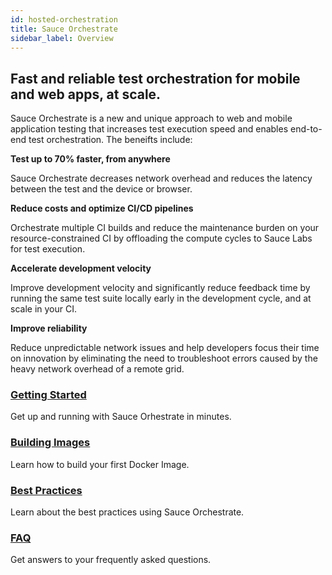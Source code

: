 ```yaml
---
id: hosted-orchestration
title: Sauce Orchestrate
sidebar_label: Overview
---
```


## Fast and reliable test orchestration for mobile and web apps, at scale.

Sauce Orchestrate is a new and unique approach to web and mobile application testing that increases test execution speed and enables end-to-end test orchestration. The beneifts include:

<b>Test up to 70% faster, from anywhere</b>

Sauce Orchestrate decreases network overhead and reduces the latency between the test and the device or browser.

<b>Reduce costs and optimize CI/CD pipelines</b>

Orchestrate multiple CI builds and reduce the maintenance burden on your resource-constrained CI by offloading the compute cycles to Sauce Labs for test execution.

<b>Accelerate development velocity</b>

Improve development velocity and significantly reduce feedback time by running the same test suite locally early in the development cycle, and at scale in your CI.

<b>Improve reliability</b>

Reduce unpredictable network issues and help developers focus their time on innovation by eliminating the need to troubleshoot errors caused by the heavy network overhead of a remote grid.

<div className="box-wrapper" markdown="1">
<div className="box box1 card">
  <div className="container">
  <h3><a href="/sauce-orchestate/sauce-connect">Getting Started</a></h3>
  <p>Get up and running with Sauce Orhestrate in minutes.</p>
  </div>
</div>
<div className="box box2 card">
  <div className="container">
  <h3><a href="/secure-connections/sauce-connect/quickstart/">Building Images</a></h3>
  <p>Learn how to build your first Docker Image.</p>
  </div>
</div>
<div className="box box3 card">
  <div className="container">
  <h3><a href="/secure-connections/sauce-connect/quickstart/">Best Practices</a></h3>
  <p>Learn about the best practices using Sauce Orchestrate.</p>
  </div>
</div>
<div className="box box4 card">
  <div className="container">
  <h3><a href="/secure-connections/sauce-connect/quickstart/">FAQ</a></h3>
  <p>Get answers to your frequently asked questions.</p>
  </div>
</div>
</div>
